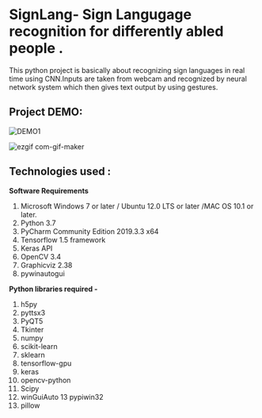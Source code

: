 # SignLang- Sign Langugage recognition for differently abled people .


This python project is basically about recognizing sign languages in real time using CNN.Inputs are taken from webcam and recognized by neural network system which then  gives
 text output by using gestures.
 
 ## Project DEMO:

![DEMO1](https://user-images.githubusercontent.com/64901722/147873845-ed4273e6-6f27-4498-b75e-43e343eb5ab2.JPG)




![ezgif com-gif-maker](https://user-images.githubusercontent.com/64901722/147871714-a5cbaea4-9c1e-4704-9c89-68feaa2f0ecf.gif)

## Technologies used :

 **Software Requirements**
1.	Microsoft Windows 7 or later / Ubuntu 12.0 LTS or later /MAC OS 10.1 or later.
2.	Python 3.7
3.	PyCharm Community Edition 2019.3.3 x64
4.	Tensorflow 1.5 framework
5.	Keras  API 
6.	OpenCV 3.4
7.	Graphicviz 2.38
8.	 pywinautogui 

**Python libraries required -**

1.	h5py
2.	pyttsx3
3.	PyQT5
4. Tkinter
5. numpy
6. scikit-learn
7. sklearn
8. tensorflow-gpu
9. keras
10.	opencv-python
11.	 Scipy
12.	winGuiAuto
13 	pypiwin32
14.	 pillow

